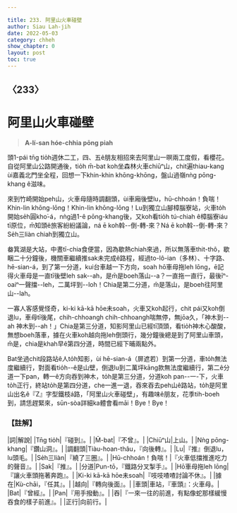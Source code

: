 ```yaml
---

title: 233. 阿里山火車碰壁
author: Siau Lah-jih
date: 2022-05-03
category: chheh
show_chapter: 0
layout: post
toc: true
---
```

  
## 〈233〉
# 阿里山火車碰壁
>**A-lí-san hóe-chhia pōng piah**
 
頭1-pái tn̄g tio̍h週休二工，四、五ê朋友相招來去阿里山一暝兩工度假，看櫻花。自從阿里山公路開通後，tio̍h m̄-bat koh坐森林火車chiūⁿ山，chit遍thiau-kang ùi嘉義北門坐全程，回想一下khin-khin khōng-khōng，盤山過嶺nǹg pōng-khang ê滋味。

來到竹崎開始peh山，火車母隨時調翻頭，ùi車廂後壁lu，hū-chhoán！負喘！Khin-lin khōng-lōng！Khin-lin khōng-lōng！Lu到獨立山腳樟腦寮站，火車to̍h開始se̍h圓kho͘-á，nǹg過1-ê pōng-khang後，又koh看tio̍h tú-chiah ê樟腦寮iáu tī原位，m̄知頭ê旅客紛紛議論，ná ē koh斡--倒-轉-來？Ná ē koh斡--倒-轉-來？Se̍h三liàn chiah到獨立山。

畚箕湖是大站，中晝tī-chia食便當，因為歇熱chiah來過，所以無落車thit-thô，歇睏二十分鐘後，機關車繼續推sak未完成ê路程，經過to-lô-ian（多林）、十字路、hē-sian-á，到了第一分道，kui台車越一下方向，soah hō͘車母拖leh lōng，ē記得火車母是一直tī後壁leh sak--ah，是m̄是boeh落山--a？一直拖一直行，最後īⁿ-oaiⁿ一聲擋--leh，二萬坪到--lo͘h！Chia是第二分道，m̄是落山，是boeh往阿里山--lah。

一寡人客感覺怪奇，ki-ki kā-kā hōe未soah，火車又koh起行，chit pái又koh倒退lu，車母tī後尾，chih-chhoangh chih-chhoangh喘無停，無jōa久，「神木到--ah 神木到--ah！」Chia是第三分道，知影阿里山已經tī頂頭，看tio̍h神木心酸酸，無想boeh落車，據在火車koh越向拖leh倒頭行，幾分鐘後總是到了阿里山車頭，m̄是，chia是khah早ê第四分道，時間已經下晡兩點外。

Bat坐過chit段路站ê人to̍h知影，ùi hē-sian-á（屏遮若）到第一分道，車to̍h無法度繼續行，對面看tio̍h--ê是山壁，倒退lu到二萬坪kāng款無法度繼續行，第二ê分道一下pan，轉一ê方向吞到神木，to̍h是第三分道，分道koh pan--一-下，火車to̍h正行，終站to̍h是第四分道，che一進一退，吞來吞去peh山ê路站，to̍h是阿里山出名ê『Z』字型鐵枝á路，「阿里山火車碰壁」，有趣味ê朋友，花季tih-boeh到，請恁趕緊來，sūn-sòa詳細ka體會看māi！Bye！Bye！

### 【註解】

|詞|解說|
|Tn̄g tio̍h|『碰到』。|
|M̄-bat|『不曾』。|
|Chiūⁿ山|上山。|
|Nǹg pōng-khang|『鑽山洞』。|
|調翻頭|Tiàu-hoan-thâu，『向後轉』。|
|Lu|『推』倒退lu，lu頭毛。|
|Se̍h三liàn|『繞了三圈』。|
|Hū-chhoán！負喘！|『火車低擋推進吃力的聲音』。|
|Sak|『推』。|
|分道|Pun-tō，『鐵路分叉掣手』。|
|Hō͘車母拖leh lōng|『讓火車頭拖著奔跑』。|
|Ki-ki kā-kā hōe未soah|『吱吱喳喳討論不休』。|
|據在|Kù-chāi，『任其』。|
|越向|『轉向後面』。|
|車頭|車站，『車頭』：火車母。|
|Bat|『曾經』。|
|Pan|『用手撥動』。|
|吞|『一來一往的前進，有點像蛇那樣緩慢吞食的樣子前進』。|
|正行|向前行。|